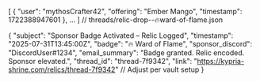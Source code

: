 [
  {
    "user": "mythosCrafter42",
    "offering": "Ember Mango",
    "timestamp": 1722388947601
  },
  ...
]
// threads/relic-drop--🔥ward-of-flame.json

{
  "subject": "Sponsor Badge Activated – Relic Logged",
  "timestamp": "2025-07-31T13:45:00Z",
  "badge": "🔥 Ward of Flame",
  "sponsor_discord": "DiscordUser#1234",
  "email_summary": "Badge granted. Relic encoded. Sponsor elevated.",
  "thread_id": "thread-7f9342",
  "link": "https://kypria-shrine.com/relics/thread-7f9342" // Adjust per vault setup
}